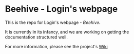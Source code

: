 # Beehive - Login's webpage
This is the repo for Login's webpage - *Beehive*.

It is currently in its infancy, and we are working on getting the documentation structured well.

For more information, please see the project's [Wiki](https://git.logntnu.no/Alexander/beehive/-/wikis/home)
